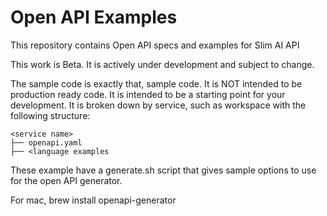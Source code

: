 # Open API Examples
This repository contains Open API specs and examples for Slim AI API

This work is Beta.  It is actively under development and subject to change.  

The sample code is exactly that, sample code.  It is NOT intended to be production ready code.  It is intended to be a starting point for your development.
It is broken down by service, such as workspace with the following structure:

```
<service name>
├── openapi.yaml
├── <language examples

```

These example have a generate.sh script that gives sample options to use for the open API generator.

For mac, brew install openapi-generator


